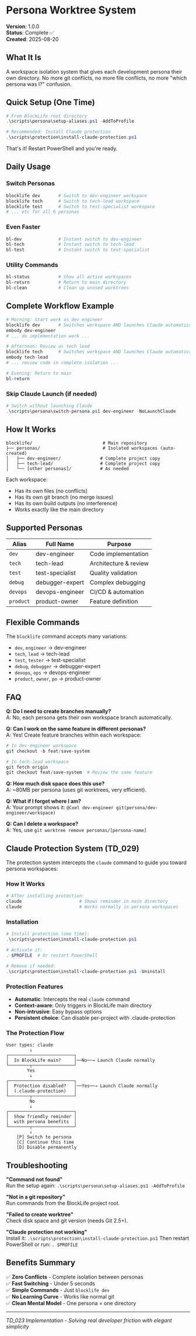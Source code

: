# Persona Worktree System

**Version**: 1.0.0  
**Status**: Complete ✅  
**Created**: 2025-08-20

## What It Is

A workspace isolation system that gives each development persona their own directory. No more git conflicts, no more file conflicts, no more "which persona was I?" confusion.

## Quick Setup (One Time)

```powershell
# From BlockLife root directory
.\scripts\persona\setup-aliases.ps1 -AddToProfile

# Recommended: Install Claude protection
.\scripts\protection\install-claude-protection.ps1
```

That's it! Restart PowerShell and you're ready.

## Daily Usage

### Switch Personas
```powershell
blocklife dev       # Switch to dev-engineer workspace
blocklife tech      # Switch to tech-lead workspace  
blocklife test      # Switch to test-specialist workspace
# ... etc for all 6 personas
```

### Even Faster
```powershell
bl-dev              # Instant switch to dev-engineer
bl-tech             # Instant switch to tech-lead
bl-test             # Instant switch to test-specialist
```

### Utility Commands
```powershell
bl-status           # Show all active workspaces
bl-return           # Return to main directory
bl-clean            # Clean up unused worktrees
```

## Complete Workflow Example

```powershell
# Morning: Start work as dev engineer
blocklife dev       # Switches workspace AND launches Claude automatically
embody dev-engineer
# ... do implementation work ...

# Afternoon: Review as tech lead
blocklife tech      # Switches workspace AND launches Claude automatically
embody tech-lead
# ... review code in complete isolation ...

# Evening: Return to main
bl-return
```

### Skip Claude Launch (if needed)
```powershell
# Switch without launching Claude
.\scripts\persona\switch-persona.ps1 dev-engineer -NoLaunchClaude
```

## How It Works

```
blocklife/                           # Main repository
├── personas/                        # Isolated workspaces (auto-created)
│   ├── dev-engineer/               # Complete project copy
│   ├── tech-lead/                  # Complete project copy
│   └── [other personas]/           # As needed
```

Each workspace:
- Has its own files (no conflicts)
- Has its own git branch (no merge issues)
- Has its own build outputs (no interference)
- Works exactly like the main directory

## Supported Personas

| Alias | Full Name | Purpose |
|-------|-----------|---------|
| `dev` | dev-engineer | Code implementation |
| `tech` | tech-lead | Architecture & review |
| `test` | test-specialist | Quality validation |
| `debug` | debugger-expert | Complex debugging |
| `devops` | devops-engineer | CI/CD & automation |
| `product` | product-owner | Feature definition |

## Flexible Commands

The `blocklife` command accepts many variations:
- `dev`, `engineer` → dev-engineer
- `tech`, `lead` → tech-lead
- `test`, `tester` → test-specialist
- `debug`, `debugger` → debugger-expert
- `devops`, `ops` → devops-engineer
- `product`, `owner`, `po` → product-owner

## FAQ

**Q: Do I need to create branches manually?**  
A: No, each persona gets their own workspace branch automatically.

**Q: Can I work on the same feature in different personas?**  
A: Yes! Create feature branches within each workspace:
```powershell
# In dev-engineer workspace
git checkout -b feat/save-system

# In tech-lead workspace  
git fetch origin
git checkout feat/save-system  # Review the same feature
```

**Q: How much disk space does this use?**  
A: ~80MB per persona (uses git worktrees, very efficient).

**Q: What if I forget where I am?**  
A: Your prompt shows it: `@Coel dev-engineer git(persona/dev-engineer/workspace)`

**Q: Can I delete a workspace?**  
A: Yes, use `git worktree remove personas/[persona-name]`

## Claude Protection System (TD_029)

The protection system intercepts the `claude` command to guide you toward persona workspaces:

### How It Works

```powershell
# After installing protection:
claude                      # Shows reminder in main directory
claude                      # Works normally in persona workspaces
```

### Installation

```powershell
# Install protection (one time):
.\scripts\protection\install-claude-protection.ps1

# Activate it:
. $PROFILE  # Or restart PowerShell

# Remove if needed:
.\scripts\protection\install-claude-protection.ps1 -Uninstall
```

### Protection Features

- **Automatic**: Intercepts the real `claude` command
- **Context-aware**: Only triggers in BlockLife main directory
- **Non-intrusive**: Easy bypass options
- **Persistent choice**: Can disable per-project with .claude-protection

### The Protection Flow

```
User types: claude
         ↓
┌─────────────────────────┐
│  In BlockLife main?     │──No──→ Launch Claude normally
└────────┬────────────────┘
        Yes
         ↓
┌─────────────────────────┐
│  Protection disabled?   │──Yes──→ Launch Claude normally
│  (.claude-protection)   │
└────────┬────────────────┘
         No
         ↓
┌─────────────────────────┐
│  Show friendly reminder │
│  with persona benefits  │
└────────┬────────────────┘
         ↓
    [P] Switch to persona
    [C] Continue this time
    [D] Disable permanently
```
## Troubleshooting

**"Command not found"**  
Run the setup again: `.\scripts\persona\setup-aliases.ps1 -AddToProfile`

**"Not in a git repository"**  
Run commands from the BlockLife project root.

**"Failed to create worktree"**  
Check disk space and git version (needs Git 2.5+).

**"Claude protection not working"**  
Install it: `.\scripts\protection\install-claude-protection.ps1`
Then restart PowerShell or run: `. $PROFILE`
## Benefits Summary

✅ **Zero Conflicts** - Complete isolation between personas  
✅ **Fast Switching** - Under 5 seconds  
✅ **Simple Commands** - Just `blocklife dev`  
✅ **No Learning Curve** - Works like normal git  
✅ **Clean Mental Model** - One persona = one directory

---

*TD_023 Implementation - Solving real developer friction with elegant simplicity*
